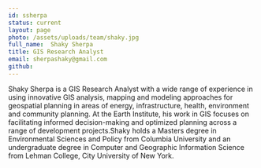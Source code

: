 ```yaml
---
id: ssherpa
status: current
layout: page
photo: /assets/uploads/team/shaky.jpg
full_name:  Shaky Sherpa
title: GIS Research Analyst
email: sherpashaky@gmail.com
github: 
---
```

Shaky Sherpa is a GIS Research Analyst  with a wide range of experience in using innovative GIS analysis, mapping and modeling approaches for geospatial planning in areas of energy, infrastructure, health, environment and community planning. At the Earth Institute, his work in GIS focuses on facilitating informed decision-making and optimized planning across a range of development projects.Shaky holds a Masters degree in Environmental Sciences and Policy from Columbia University and an undergraduate degree in   Computer and Geographic Information Science from Lehman College, City University of New York. 
